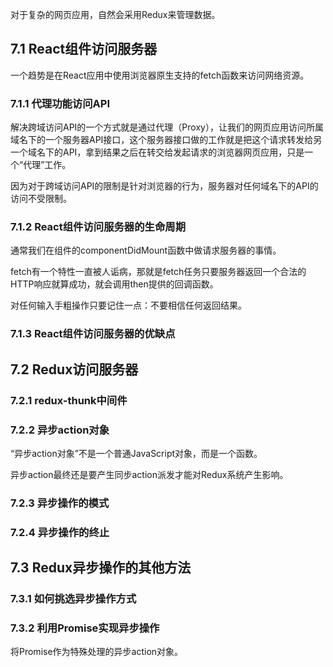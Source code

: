 对于复杂的网页应用，自然会采用Redux来管理数据。

## 7.1 React组件访问服务器

一个趋势是在React应用中使用浏览器原生支持的fetch函数来访问网络资源。

### 7.1.1 代理功能访问API

解决跨域访问API的一个方式就是通过代理（Proxy），让我们的网页应用访问所属域名下的一个服务器API接口，这个服务器接口做的工作就是把这个请求转发给另一个域名下的API，拿到结果之后在转交给发起请求的浏览器网页应用，只是一个“代理”工作。

因为对于跨域访问API的限制是针对浏览器的行为，服务器对任何域名下的API的访问不受限制。

### 7.1.2 React组件访问服务器的生命周期

通常我们在组件的componentDidMount函数中做请求服务器的事情。

fetch有一个特性一直被人诟病，那就是fetch任务只要服务器返回一个合法的HTTP响应就算成功，就会调用then提供的回调函数。

对任何输入手粗操作只要记住一点：不要相信任何返回结果。

### 7.1.3 React组件访问服务器的优缺点

## 7.2 Redux访问服务器

### 7.2.1 redux-thunk中间件

### 7.2.2 异步action对象

“异步action对象”不是一个普通JavaScript对象，而是一个函数。

异步action最终还是要产生同步action派发才能对Redux系统产生影响。

### 7.2.3 异步操作的模式

### 7.2.4 异步操作的终止

## 7.3 Redux异步操作的其他方法

### 7.3.1 如何挑选异步操作方式

### 7.3.2 利用Promise实现异步操作

将Promise作为特殊处理的异步action对象。

